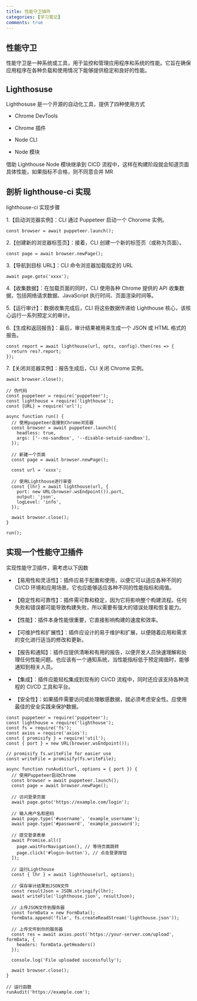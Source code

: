```yaml
---
title: 性能守卫插件
categories: [学习笔记]
comments: true
---
```


## 性能守卫

性能守卫是一种系统或工具，用于监控和管理应用程序和系统的性能。它旨在确保应用程序在各种负载和使用情况下能够提供稳定和良好的性能。

## Lighthosuse

Lighthosuse 是一个开源的自动化工具，提供了四种使用方式

- Chrome DevTools

- Chrome 插件

- Node CLI

- Node 模块

借助 Lighthouse Node 模块继承到 CICD 流程中，这样在构建阶段就会知道页面具体性能，如果指标不合格，则不同意合并 MR

## 剖析 lighthouse-ci 实现

lighthouse-ci 实现步骤

1.【启动浏览器实例】：CLI 通过 Puppeteer 启动一个 Chorome 实例。

```
const browser = await puppeteer.launch();
```

2.【创建新的浏览器标签页】：接着，CLI 创建一个新的标签页（或称为页面）。

```
const page = await browser.newPage();
```

3.【导航到目标 URL】：CLI 命令浏览器加载指定的 URL

```
await page.goto('xxxx');
```

4.【收集数据】：在加载页面的同时，CLI 使用各种 Chrome 提供的 API 收集数据，包括网络请求数据、JavaScript 执行时间、页面渲染时间等。

5.【运行审计】：数据收集完成后，CLI 将这些数据传递给 Lighthouse 核心，该核心运行一系列预定义的审计。

6.【生成和返回报告】：最后，审计结果被用来生成一个 JSON 或 HTML 格式的报告。

```
const report = await lighthouse(url, opts, config).then(res => {
  return res?.report;
});
```

7.【关闭浏览器实例】：报告生成后，CLI 关闭 Chrome 实例。

```
await browser.close();
```

```
// 伪代码
const puppeteer = require('puppeteer');
const lighthouse = require('lighthouse');
const {URL} = require('url');

async function run() {
  // 使用puppeteer连接到Chrome浏览器
  const browser = await puppeteer.launch({
    headless: true,
    args: ['--no-sandbox', '--disable-setuid-sandbox'],
  });

  // 新建一个页面
  const page = await browser.newPage();

  const url = 'xxxx';

  // 使用Lighthouse进行审查
  const {lhr} = await lighthouse(url, {
    port: new URL(browser.wsEndpoint()).port,
    output: 'json',
    logLevel: 'info',
  });

  await browser.close();
}

run();

```

## 实现一个性能守卫插件

实现性能守卫插件，需考虑以下因数

- 【易用性和灵活性】：插件应易于配置和使用，以便它可以适应各种不同的 CI/CD 环境和应用场景。它也应能够适应各种不同的性能指标和阈值。

- 【稳定性和可靠性】：插件需可靠和稳定，因为它将影响整个构建流程。任何失败和错误都可能导致构建失败，所以需要有强大的错误处理和恢复能力。

- 【性能】：插件本身性能很重要，它直接影响构建的速度和效率。

- 【可维护性和扩展性】：插件应设计的易于维护和扩展，以便随着应用和需求的变化进行适当的修改和更新。

- 【报告和通知】：插件应提供清晰和有用的报告，以便开发人员快速理解和处理任何性能问题。也应该有一个通知系统，当性能指标低于预定阈值时，能够通知到相关人员。

- 【集成】：插件应能轻松集成到现有的 CI/CD 流程中，同时还应该支持各种流程的 CI/CD 工具和平台。

- 【安全性】：如果插件需要访问或处理敏感数据，就必须考虑安全性。应使用最佳的安全实践来保护数据。

```
const puppeteer = require('puppeteer');
const lighthouse = require('lighthouse');
const fs = require('fs');
const axios = require('axios');
const { promisify } = require('util');
const { port } = new URL(browser.wsEndpoint());

// promisify fs.writeFile for easier use
const writeFile = promisify(fs.writeFile);

async function runAudit(url, options = { port }) {
  // 使用Puppeteer启动Chrome
  const browser = await puppeteer.launch();
  const page = await browser.newPage();

  // 访问登录页面
  await page.goto('https://example.com/login');

  // 输入用户名和密码
  await page.type('#username', 'example_username');
  await page.type('#password', 'example_password');

  // 提交登录表单
  await Promise.all([
    page.waitForNavigation(), // 等待页面跳转
    page.click('#login-button'), // 点击登录按钮
  ]);

  // 运行Lighthouse
  const { lhr } = await lighthouse(url, options);

  // 保存审计结果到JSON文件
  const resultJson = JSON.stringify(lhr);
  await writeFile('lighthouse.json', resultJson);

  // 上传JSON文件到服务器
  const formData = new FormData();
  formData.append('file', fs.createReadStream('lighthouse.json'));

  // 上传文件到你的服务器
  const res = await axios.post('https://your-server.com/upload', formData, {
    headers: formData.getHeaders()
  });

  console.log('File uploaded successfully');

  await browser.close();
}

// 运行函数
runAudit('https://example.com');

```
